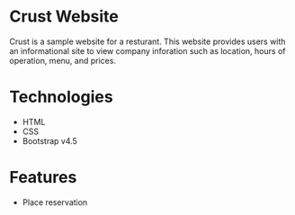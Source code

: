# Crust Website


Crust is a sample website for a resturant. This website provides users with an informational site to view company inforation such as location, hours of operation, menu, and prices. 

# Technologies

- HTML
- CSS
- Bootstrap v4.5

# Features

- Place reservation